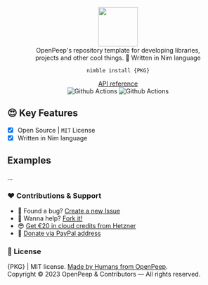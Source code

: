 <p align="center">
  <img src="https://github.com/openpeep/PKG/blob/main/.github/logo.png" width="90px"><br>
  OpenPeep's repository template for developing libraries,<br>projects and other cool things. 👑 Written in Nim language
</p>

<p align="center">
  <code>nimble install {PKG}</code>
</p>

<p align="center">
  <a href="https://github.com/">API reference</a><br>
  <img src="https://github.com/openpeep/pistachio/workflows/test/badge.svg" alt="Github Actions">  <img src="https://github.com/openpeep/pistachio/workflows/docs/badge.svg" alt="Github Actions">
</p>

## 😍 Key Features
- [x] Open Source | `MIT` License
- [x] Written in Nim language

## Examples
...

### ❤ Contributions & Support
- 🐛 Found a bug? [Create a new Issue](/issues)
- 👋 Wanna help? [Fork it!](/fork)
- 😎 [Get €20 in cloud credits from Hetzner](https://hetzner.cloud/?ref=Hm0mYGM9NxZ4)
- 🥰 [Donate via PayPal address](https://www.paypal.com/donate/?hosted_button_id=RJK3ZTDWPL55C)

### 🎩 License
{PKG} | MIT license. [Made by Humans from OpenPeep](https://github.com/openpeep).<br>
Copyright &copy; 2023 OpenPeep & Contributors &mdash; All rights reserved.
